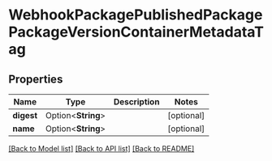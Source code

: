 # WebhookPackagePublishedPackagePackageVersionContainerMetadataTag

## Properties

Name | Type | Description | Notes
------------ | ------------- | ------------- | -------------
**digest** | Option<**String**> |  | [optional]
**name** | Option<**String**> |  | [optional]

[[Back to Model list]](../README.md#documentation-for-models) [[Back to API list]](../README.md#documentation-for-api-endpoints) [[Back to README]](../README.md)


